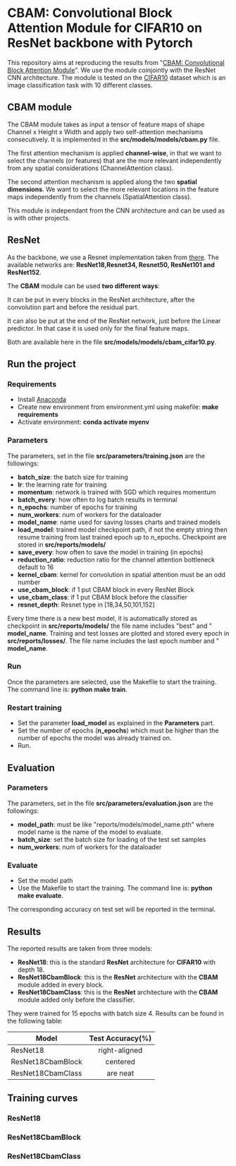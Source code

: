 # CBAM: Convolutional Block Attention Module for CIFAR10 on ResNet backbone with Pytorch
This repository aims at reproducing the results from "[CBAM: Convolutional Block Attention Module](https://arxiv.org/abs/1807.06521)". We use the module coinjointly with the ResNet CNN architecture. The module is tested on the [CIFAR10](https://www.cs.toronto.edu/~kriz/cifar.html) dataset which is an image classification task with 10 different classes.

## CBAM module
The CBAM module takes as input a tensor of feature maps of shape Channel x Height x Width and apply two self-attention mechanisms consecutively. It is implemented in the **src/models/models/cbam.py** file.


The first attention mechanism is applied **channel-wise**, in that we want to select the channels (or features) that are the more relevant independently from any spatial considerations (ChannelAttention class).

The second attention mechanism is applied along the two **spatial dimensions**. We want to select the more relevant locations in the feature maps independently from the channels (SpatialAttention class).


This module is independant from the CNN architecture and can be used as is with other projects.


## ResNet

As the backbone, we use a Resnet implementation taken from [there](https://github.com/kuangliu/pytorch-cifar). The available networks are: **ResNet18,Resnet34, Resnet50, ResNet101 and ResNet152**. 

The **CBAM** module can be used **two different ways**:

It can be put in every blocks in the ResNet architecture, after the convolution part and before the residual part.

It can also be put at the end of the ResNet network, just before the Linear predictor. In that case it is used only for the final feature maps.

Both are available here in the file **src/models/models/cbam_cifar10.py**.

## Run the project

### Requirements
* Install [Anaconda](https://www.anaconda.com/)
* Create new environment from environment.yml using makefile: **make requirements**
* Activate environment: **conda activate myenv**

### Parameters
The parameters, set in the file **src/parameters/training.json** are the followings:

* **batch_size**: the batch size for training
* **lr**: the learning rate for training
* **momentum**: network is trained with SGD which requires momentum
* **batch_every**: how often to log batch results in terminal
* **n_epochs**: number of epochs for training
* **num_workers**: num of workers for the dataloader
* **model_name**: name used for saving losses charts and trained models
* **load_model**: trained model checkpoint path, if not the empty string then resume training from last trained epoch up to n_epochs. Checkpoint are stored in **src/reports/models/**
* **save_every**: how often to save the model in training (in epochs)
* **reduction_ratio**: reduction ratio for the channel attention bottleneck default to 16
* **kernel_cbam**: kernel for convolution in spatial attention must be an odd number
* **use_cbam_block**: if 1 put CBAM block in every ResNet Block
* **use_cbam_class**: if 1 put CBAM block before the classifier
* **resnet_depth**: Resnet type in [18,34,50,101,152]


Every time there is a new best model, it is automatically stored as checkpoint in **src/reports/models/** the file name includes "best" and " **model_name**.
Training and test losses are plotted and stored every epoch in **src/reports/losses/**. The file name includes the last epoch number and " **model_name**.

### Run
Once the parameters are selected, use the Makefile to start the training. The command line is: **python make train**.

### Restart training

* Set the parameter **load_model** as explained in the **Parameters** part.
* Set the number of epochs (**n_epochs**) which must be higher than the number of epochs the model was already trained on.
* Run.


## Evaluation
### Parameters

The parameters, set in the file **src/parameters/evaluation.json** are the followings:

* **model_path**: must be like "reports/models/model_name.pth" where model name is the name of the model to evaluate.
* **batch_size**: set the batch size for loading of the test set samples
* **num_workers**: num of workers for the dataloader

### Evaluate
* Set the model path
* Use the Makefile to start the training. The command line is: **python make evaluate**.

The corresponding accuracy on test set will be reported in the terminal.




## Results

The reported results are taken from three models:

* **ResNet18**: this is the standard **ResNet** architecture for **CIFAR10** with depth 18.
* **ResNet18CbamBlock**: this is the **ResNet** architecture with the **CBAM** module added in every block.
* **ResNet18CbamClass**: this is the **ResNet** architecture with the **CBAM** module added only before the classifier.

They were trained for 15 epochs with batch size 4. Results can be found in the following table:

| Model         | Test Accuracy(%) | 
| ------------- |:-------------:|
| ResNet18      | right-aligned |
| ResNet18CbamBlock      | centered      |
| ResNet18CbamClass | are neat      |

## Training curves
### ResNet18
### ResNet18CbamBlock
### ResNet18CbamClass